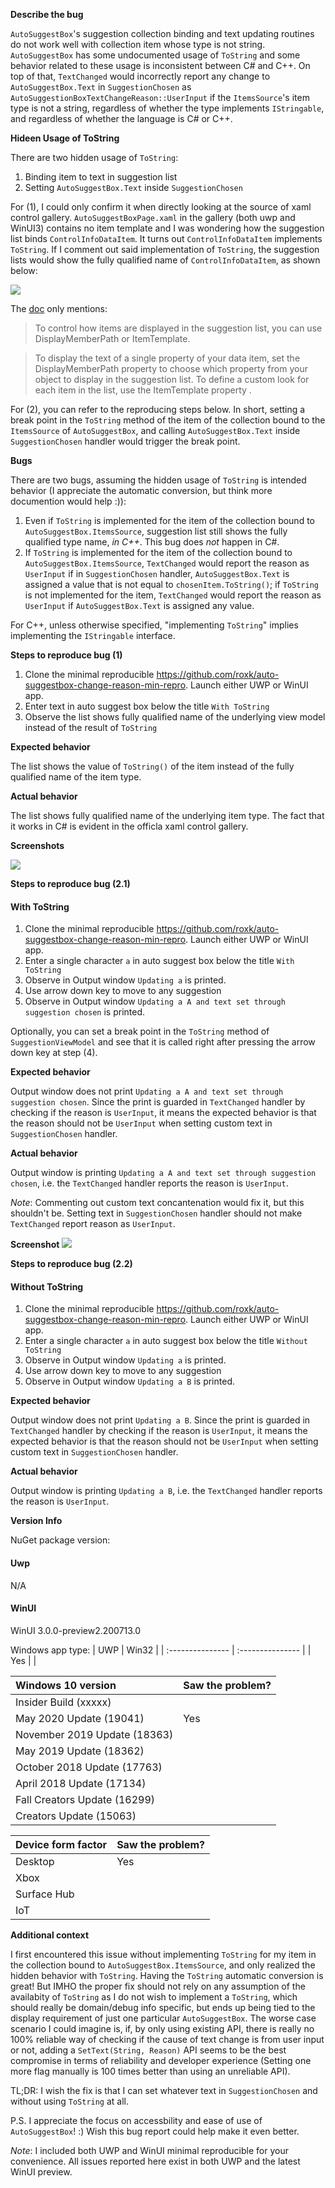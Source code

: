 **Describe the bug**

`AutoSuggestBox`'s suggestion collection binding and text updating routines do not work well with collection item whose type is not string. `AutoSuggestBox` has some undocumented usage of `ToString` and some behavior related to these usage is inconsistent between C# and C++. On top of that, `TextChanged` would incorrectly report any change to `AutoSuggestBox.Text` in `SuggestionChosen` as `AutoSuggestionBoxTextChangeReason::UserInput` if the `ItemsSource`'s item type is not a string, regardless of whether the type implements `IStringable`, and regardless of whether the language is C# or C++.

**Hideen Usage of ToString**

There are two hidden usage of `ToString`:
1. Binding item to text in suggestion list
2. Setting `AutoSuggestBox.Text` inside `SuggestionChosen`

For (1), I could only confirm it when directly looking at the source of xaml control gallery. `AutoSuggestBoxPage.xaml` in the gallery (both uwp and WinUI3) contains no item template and I was wondering how the suggestion list binds `ControlInfoDataItem`. It turns out `ControlInfoDataItem` implements `ToString`. If I comment out said implementation of `ToString`, the suggestion lists would show the fully qualified name of `ControlInfoDataItem`, as shown below:

![](gallery-control-item-missing-to-string.png)

The [doc](https://docs.microsoft.com/en-us/uwp/api/Windows.UI.Xaml.Controls.AutoSuggestBox?view=winrt-19041#text-changed) only mentions:

> To control how items are displayed in the suggestion list, you can use DisplayMemberPath or ItemTemplate.

> To display the text of a single property of your data item, set the DisplayMemberPath property to choose which property from your object to display in the suggestion list.
To define a custom look for each item in the list, use the ItemTemplate property .

For (2), you can refer to the reproducing steps below. In short, setting a break point in the `ToString` method of the item of the collection bound to the `ItemsSource` of `AutoSuggestBox`, and calling `AutoSuggestBox.Text` inside `SuggestionChosen` handler would trigger the break point.

**Bugs**

There are two bugs, assuming the hidden usage of `ToString` is intended behavior (I appreciate the automatic conversion, but think more documention would help :)):
1. Even if `ToString` is implemented for the item of the collection bound to `AutoSuggestBox.ItemsSource`, suggestion list still shows the fully qualified type name, *in C++*. This bug does *not* happen in C#.
2. If `ToString` is implemented for the item of the collection bound to `AutoSuggestBox.ItemsSource`, `TextChanged` would report the reason as `UserInput` if in `SuggestionChosen` handler, `AutoSuggestBox.Text` is assigned a value that is not equal to `chosenItem.ToString()`; if `ToString` is not implemented for the item, `TextChanged` would report the reason as `UserInput` if `AutoSuggestBox.Text` is assigned any value.

For C++, unless otherwise specified, "implementing `ToString`" implies implementing the `IStringable` interface.

**Steps to reproduce bug (1)**

1. Clone the minimal reproducible https://github.com/roxk/auto-suggestbox-change-reason-min-repro. Launch either UWP or WinUI app.
2. Enter text in auto suggest box below the title `With ToString`
3. Observe the list shows fully qualified name of the underlying view model instead of the result of `ToString`

**Expected behavior**

The list shows the value of `ToString()` of the item instead of the fully qualified name of the item type.

**Actual behavior**

The list shows fully qualified name of the underlying item type. The fact that it works in C# is evident in the officla xaml control gallery.

**Screenshots**

![](with-to-string-suggestions.png)

**Steps to reproduce bug (2.1)**
#### With ToString
1. Clone the minimal reproducible https://github.com/roxk/auto-suggestbox-change-reason-min-repro. Launch either UWP or WinUI app.
2. Enter a single character `a` in auto suggest box below the title `With ToString`
3. Observe in Output window `Updating a` is printed.
4. Use arrow down key to move to any suggestion
5. Observe in Output window `Updating a A and text set through suggestion chosen` is printed.

Optionally, you can set a break point in the `ToString` method of `SuggestionViewModel` and see that it is called right after pressing the arrow down key at step (4).

**Expected behavior**

Output window does not print `Updating a A and text set through suggestion chosen`. Since the print is guarded in `TextChanged` handler by checking if the reason is `UserInput`, it means the expected behavior is that the reason should not be `UserInput` when setting custom text in `SuggestionChosen` handler.

**Actual behavior**

Output window is printing `Updating a A and text set through suggestion chosen`, i.e. the `TextChanged` handler reports the reason is `UserInput`.

*Note*: Commenting out custom text concantenation would fix it, but this shouldn't be. Setting text in `SuggestionChosen` handler should not make `TextChanged` report reason as `UserInput`.

**Screenshot**
![](text-change-incorrect-user-input-with-to-string.png)

**Steps to reproduce bug (2.2)**
#### Without ToString
1. Clone the minimal reproducible https://github.com/roxk/auto-suggestbox-change-reason-min-repro. Launch either UWP or WinUI app.
2. Enter a single character `a` in auto suggest box below the title `Without ToString`
3. Observe in Output window `Updating a` is printed.
4. Use arrow down key to move to any suggestion
5. Observe in Output window `Updating a B` is printed.

**Expected behavior**

Output window does not print `Updating a B`. Since the print is guarded in `TextChanged` handler by checking if the reason is `UserInput`, it means the expected behavior is that the reason should not be `UserInput` when setting custom text in `SuggestionChosen` handler.

**Actual behavior**

Output window is printing `Updating a B`, i.e. the `TextChanged` handler reports the reason is `UserInput`.

**Version Info**

NuGet package version: 
#### Uwp
N/A
#### WinUI
WinUI 3.0.0-preview2.200713.0

Windows app type:
| UWP              | Win32            |
| :--------------- | :--------------- |
| Yes | |

| Windows 10 version                  | Saw the problem? |
| :--------------------------------- | :-------------------- |
| Insider Build (xxxxx)              |  |
| May 2020 Update (19041)            | Yes |
| November 2019 Update (18363)       |  |
| May 2019 Update (18362)            |  |
| October 2018 Update (17763)        |  |
| April 2018 Update (17134)          |  |
| Fall Creators Update (16299)       |  |
| Creators Update (15063)            |  |

| Device form factor | Saw the problem? |
| :----------------- | :--------------- |
| Desktop            | Yes |
| Xbox               |  |
| Surface Hub        |  |
| IoT                |  |


**Additional context**

I first encountered this issue without implementing `ToString` for my item in the collection bound to `AutoSuggestBox.ItemsSource`, and only realized the hidden behavior with `ToString`. Having the `ToString` automatic conversion is great! But IMHO the proper fix should not rely on any assumption of the availabity of `ToString` as I do not wish to implement a `ToString`, which should really be domain/debug info specific, but ends up being tied to the display requirement of just one particular `AutoSuggestBox`. The worse case scenario I could imagine is, if, by only using existing API, there is really no 100% reliable way of checking if the cause of text change is from user input or not, adding a `SetText(String, Reason)` API seems to be the best compromise in terms of reliability and developer experience (Setting one more flag manually is 100 times better than using an unreliable API).

TL;DR: I wish the fix is that I can set whatever text in `SuggestionChosen` and without using `ToString` at all.

P.S. I appreciate the focus on accessbility and ease of use of `AutoSuggestBox`! :) Wish this bug report could help make it even better.

*Note*: I included both UWP and WinUI minimal reproducible for your convenience. All issues reported here exist in both UWP and the latest WinUI preview.